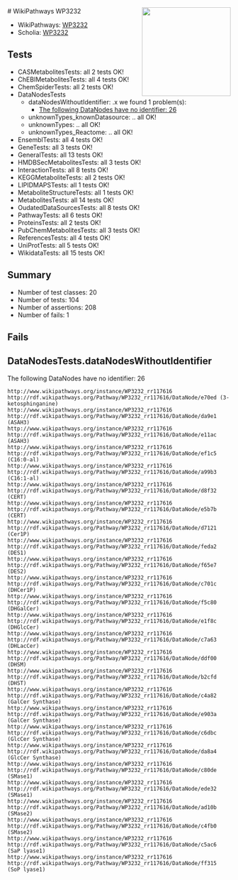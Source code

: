 <img style="float: right; width: 200px" src="https://upload.wikimedia.org/wikipedia/commons/thumb/8/83/Wplogo_with_text_500.png/640px-Wplogo_with_text_500.png" />
# WikiPathways WP3232

* WikiPathways: [WP3232](https://wikipathways.org/pathways/WP3232)
* Scholia: [WP3232](https://scholia.toolforge.org/wikipathways/WP3232)
## Tests
* CASMetabolitesTests: all 2 tests OK!
* ChEBIMetabolitesTests: all 4 tests OK!
* ChemSpiderTests: all 2 tests OK!
* DataNodesTests
    * dataNodesWithoutIdentifier: .x we found 1 problem(s):
        * [The following DataNodes have no identifier: 26](#8792c4b5)
    * unknownTypes_knownDatasource: .. all OK!
    * unknownTypes: .. all OK!
    * unknownTypes_Reactome: .. all OK!
* EnsemblTests: all 4 tests OK!
* GeneTests: all 3 tests OK!
* GeneralTests: all 13 tests OK!
* HMDBSecMetabolitesTests: all 3 tests OK!
* InteractionTests: all 8 tests OK!
* KEGGMetaboliteTests: all 2 tests OK!
* LIPIDMAPSTests: all 1 tests OK!
* MetaboliteStructureTests: all 1 tests OK!
* MetabolitesTests: all 14 tests OK!
* OudatedDataSourcesTests: all 8 tests OK!
* PathwayTests: all 6 tests OK!
* ProteinsTests: all 2 tests OK!
* PubChemMetabolitesTests: all 3 tests OK!
* ReferencesTests: all 4 tests OK!
* UniProtTests: all 5 tests OK!
* WikidataTests: all 15 tests OK!


## Summary

* Number of test classes: 20
* Number of tests: 104
* Number of assertions: 208
* Number of fails: 1

## Fails

<a name="8792c4b5" />

## DataNodesTests.dataNodesWithoutIdentifier

The following DataNodes have no identifier: 26
```
http://www.wikipathways.org/instance/WP3232_rr117616 http://rdf.wikipathways.org/Pathway/WP3232_rr117616/DataNode/e70ed (3-ketosphinganine)
http://www.wikipathways.org/instance/WP3232_rr117616 http://rdf.wikipathways.org/Pathway/WP3232_rr117616/DataNode/da9e1 (ASAH3)
http://www.wikipathways.org/instance/WP3232_rr117616 http://rdf.wikipathways.org/Pathway/WP3232_rr117616/DataNode/e11ac (ASAH3)
http://www.wikipathways.org/instance/WP3232_rr117616 http://rdf.wikipathways.org/Pathway/WP3232_rr117616/DataNode/ef1c5 (C16:0-al)
http://www.wikipathways.org/instance/WP3232_rr117616 http://rdf.wikipathways.org/Pathway/WP3232_rr117616/DataNode/a99b3 (C16:1-al)
http://www.wikipathways.org/instance/WP3232_rr117616 http://rdf.wikipathways.org/Pathway/WP3232_rr117616/DataNode/d8f32 (CERT)
http://www.wikipathways.org/instance/WP3232_rr117616 http://rdf.wikipathways.org/Pathway/WP3232_rr117616/DataNode/e5b7b (CERT)
http://www.wikipathways.org/instance/WP3232_rr117616 http://rdf.wikipathways.org/Pathway/WP3232_rr117616/DataNode/d7121 (Cer1P)
http://www.wikipathways.org/instance/WP3232_rr117616 http://rdf.wikipathways.org/Pathway/WP3232_rr117616/DataNode/feda2 (DES1)
http://www.wikipathways.org/instance/WP3232_rr117616 http://rdf.wikipathways.org/Pathway/WP3232_rr117616/DataNode/f65e7 (DES2)
http://www.wikipathways.org/instance/WP3232_rr117616 http://rdf.wikipathways.org/Pathway/WP3232_rr117616/DataNode/c701c (DHCer1P)
http://www.wikipathways.org/instance/WP3232_rr117616 http://rdf.wikipathways.org/Pathway/WP3232_rr117616/DataNode/f5c80 (DHGalCer)
http://www.wikipathways.org/instance/WP3232_rr117616 http://rdf.wikipathways.org/Pathway/WP3232_rr117616/DataNode/e1f8c (DHGlcCer)
http://www.wikipathways.org/instance/WP3232_rr117616 http://rdf.wikipathways.org/Pathway/WP3232_rr117616/DataNode/c7a63 (DHLacCer)
http://www.wikipathways.org/instance/WP3232_rr117616 http://rdf.wikipathways.org/Pathway/WP3232_rr117616/DataNode/ddf00 (DHSM)
http://www.wikipathways.org/instance/WP3232_rr117616 http://rdf.wikipathways.org/Pathway/WP3232_rr117616/DataNode/b2cfd (DHST)
http://www.wikipathways.org/instance/WP3232_rr117616 http://rdf.wikipathways.org/Pathway/WP3232_rr117616/DataNode/c4a82 (GalCer Synthase)
http://www.wikipathways.org/instance/WP3232_rr117616 http://rdf.wikipathways.org/Pathway/WP3232_rr117616/DataNode/e903a (GalCer Synthase)
http://www.wikipathways.org/instance/WP3232_rr117616 http://rdf.wikipathways.org/Pathway/WP3232_rr117616/DataNode/c6dbc (GlcCer Synthase)
http://www.wikipathways.org/instance/WP3232_rr117616 http://rdf.wikipathways.org/Pathway/WP3232_rr117616/DataNode/da8a4 (GlcCer Synthase)
http://www.wikipathways.org/instance/WP3232_rr117616 http://rdf.wikipathways.org/Pathway/WP3232_rr117616/DataNode/c80de (SMase1)
http://www.wikipathways.org/instance/WP3232_rr117616 http://rdf.wikipathways.org/Pathway/WP3232_rr117616/DataNode/ede32 (SMase1)
http://www.wikipathways.org/instance/WP3232_rr117616 http://rdf.wikipathways.org/Pathway/WP3232_rr117616/DataNode/ad10b (SMase2)
http://www.wikipathways.org/instance/WP3232_rr117616 http://rdf.wikipathways.org/Pathway/WP3232_rr117616/DataNode/c4fb0 (SMase2)
http://www.wikipathways.org/instance/WP3232_rr117616 http://rdf.wikipathways.org/Pathway/WP3232_rr117616/DataNode/c5ac6 (SaP lyase1)
http://www.wikipathways.org/instance/WP3232_rr117616 http://rdf.wikipathways.org/Pathway/WP3232_rr117616/DataNode/ff315 (SoP lyase1)
```

